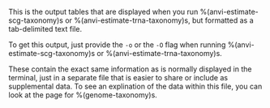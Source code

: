 This is the output tables that are displayed when you run %(anvi-estimate-scg-taxonomy)s or %(anvi-estimate-trna-taxonomy)s, but formatted as a tab-delimited text file. 

To get this output, just provide the `-o` or the `-O` flag when running %(anvi-estimate-scg-taxonomy)s or %(anvi-estimate-trna-taxonomy)s. 

These contain the exact same information as is normally displayed in the terminal, just in a separate file that is easier to share or include as supplemental data. To see an explination of the data within this file, you can look at the page for %(genome-taxonomy)s. 
